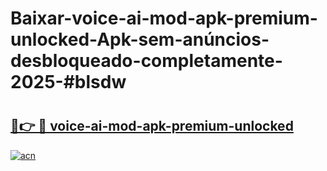 # Baixar-voice-ai-mod-apk-premium-unlocked-Apk-sem-anúncios-desbloqueado-completamente-2025-#blsdw

# <h2><a href="https://ainizakaria.my?title=voice-ai-mod-apk-premium-unlocked&ref=24M">🔗👉 🔴 voice-ai-mod-apk-premium-unlocked</a></h2>

[![acn](https://github.com/user-attachments/assets/0f9c940e-d8b0-45ae-aac7-cd30a18b3e1c)](https://ainizakaria.my?title=voice-ai-mod-apk-premium-unlocked&ref=24M)

